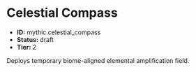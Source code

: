 # Celestial Compass

- **ID:** mythic.celestial_compass
- **Status:** draft
- **Tier:** 2

Deploys temporary biome-aligned elemental amplification field.
